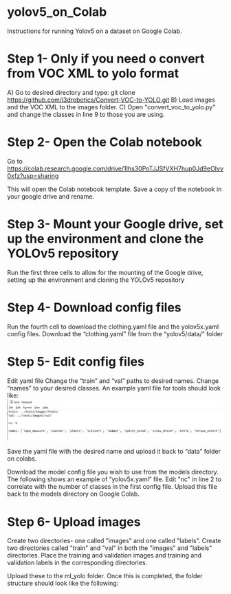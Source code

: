 # yolov5_on_Colab

Instructions for running Yolov5 on a dataset on Google Colab.

# Step 1- Only if you need o convert from VOC XML to yolo format
A)	Go to desired directory and type:
git clone https://github.com/i3drobotics/Convert-VOC-to-YOLO.git
B)	Load images and the VOC XML to the images folder.
C)	Open "convert_voc_to_yolo.py" and change the classes in line 9 to those you are using.

# Step 2- Open the Colab notebook
Go to https://colab.research.google.com/drive/1Ihs30PoTJJSfVXH7hup0Jd9eOIvv0xfz?usp=sharing

This will open the Colab notebook template. Save a copy of the notebook in your google drive and rename. 

# Step 3- Mount your Google drive, set up the environment and clone the YOLOv5 repository
Run the first three cells to allow for the mounting of the Google drive, setting up the environment and cloning the YOLOv5 repository

# Step 4- Download config files
Run the fourth cell to download the clothing.yaml file and the yolov5x.yaml config files. 
Download the “clothing.yaml” file from the “yolov5/data/” folder

# Step 5- Edit config files
Edit yaml file
Change the “train” and “val” paths to desired names.
Change “names” to your desired classes.
An example yaml file for tools should look like:
![alt text](https://github.com/i3drobotics/yolov5_on_Colab/blob/master/example2.png?raw=true)

Save the yaml file with the desired name and upload it back to “data” folder on colabs.

Download the model config file you wish to use from the models directory. The following shows an example of “yolov5x.yaml” file. Edit "nc" in line 2 to correlate with the number of classes in the first config file. 
Upload this file back to the models directory on Google Colab.

# Step 6- Upload images
Create two directories- one called "images" and one called "labels".
Create two directories called "train" and "val" in both the "images" and "labels" directories.
Place the training and validation images and training and validation labels in the corresponding directories. 

Upload these to the ml_yolo folder. 
Once this is completed, the folder structure should look like the following:











